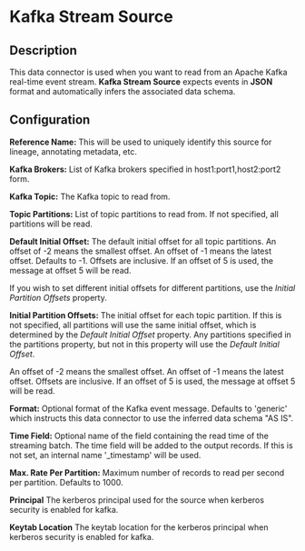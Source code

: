 
# Kafka Stream Source

Description
-----------
This data connector is used when you want to read from an Apache Kafka real-time event stream. **Kafka Stream Source** expects events in **JSON** format
and automatically infers the associated data schema. 

Configuration
-----------

**Reference Name:** This will be used to uniquely identify this source for lineage, annotating metadata, etc.

**Kafka Brokers:** List of Kafka brokers specified in host1:port1,host2:port2 form.

**Kafka Topic:** The Kafka topic to read from.

**Topic Partitions:** List of topic partitions to read from. If not specified, all partitions will be read.

**Default Initial Offset:** The default initial offset for all topic partitions. An offset of -2 means the smallest offset. An offset of -1 means the latest offset. Defaults to -1. Offsets are inclusive. If an offset of 5 is used, the message at offset 5 will be read.

If you wish to set different initial offsets for different partitions, use the *Initial Partition Offsets* property.

**Initial Partition Offsets:** The initial offset for each topic partition. If this is not specified, all partitions will use the same initial offset, which is determined by the *Default Initial Offset* property. Any partitions specified in the partitions property, but not in this property will use the *Default Initial Offset*.

An offset of -2 means the smallest offset. An offset of -1 means the latest offset. Offsets are inclusive. If an offset of 5 is used, the message at offset 5 will be read.

**Format:** Optional format of the Kafka event message. Defaults to 'generic' which instructs this data connector to use the inferred data schema "AS IS".

**Time Field:** Optional name of the field containing the read time of the streaming batch. The time field will be added to the output records. If this is not set, an internal name '_timestamp' will be used.

**Max. Rate Per Partition:** Maximum number of records to read per second per partition. Defaults to 1000.

**Principal** The kerberos principal used for the source when kerberos security is enabled for kafka.

**Keytab Location** The keytab location for the kerberos principal when kerberos security is enabled for kafka.
